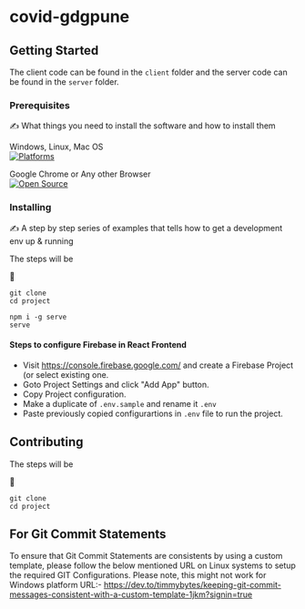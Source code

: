 # covid-gdgpune

## Getting Started

The client code can be found in the `client` folder and the server code can be found in the `server` folder.


### Prerequisites

:writing_hand: What things you need to install the software and how to install them

Windows, Linux, Mac OS  
[![Platforms](https://img.shields.io/badge/platform-linux--64%20%7C%20win--32%20%7C%20osx--64%20%7C%20win--64-lightgrey)](https://img.shields.io/badge/platform-linux--64%20%7C%20win--32%20%7C%20osx--64%20%7C%20win--64-lightgrey)

Google Chrome or Any other Browser  
[![Open Source](https://badges.frapsoft.com/os/v1/open-source.svg?v=103)](https://opensource.org/)

### Installing

:writing_hand: A step by step series of examples that tells how to get a development env up & running

The steps will be

:memo:

```
git clone
cd project

npm i -g serve
serve
```

#### Steps to configure Firebase in React Frontend

+ Visit https://console.firebase.google.com/ and create a Firebase Project (or select existing one.
+ Goto Project Settings and click "Add App" button.
+ Copy Project configuration.
+ Make a duplicate of `.env.sample` and rename it `.env`
+ Paste previously copied configurartions in `.env` file to run the project.

## Contributing

The steps will be

:memo:

```
git clone
cd project
```

## For Git Commit Statements
To ensure that Git Commit Statements are consistents by using a custom template, please follow the below mentioned URL on Linux systems to setup the required GIT Configurations. Please note, this might not work for Windows platform
URL:- https://dev.to/timmybytes/keeping-git-commit-messages-consistent-with-a-custom-template-1jkm?signin=true


